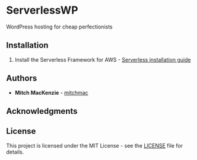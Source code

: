 # ServerlessWP
WordPress hosting for cheap perfectionists

## Installation

1. Install the Serverless Framework for AWS - [Serverless installation guide](https://serverless.com/framework/docs/providers/aws/guide/installation/)

## Authors

* **Mitch MacKenzie**  - [mitchmac](https://github.com/mitchmac)

## Acknowledgments

## License

This project is licensed under the MIT License - see the [LICENSE](LICENSE) file for details.
